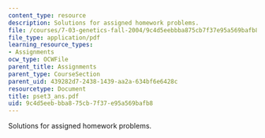 ```yaml
---
content_type: resource
description: Solutions for assigned homework problems.
file: /courses/7-03-genetics-fall-2004/9c4d5eebbba875cb7f37e95a569bafb8_pset3_ans.pdf
file_type: application/pdf
learning_resource_types:
- Assignments
ocw_type: OCWFile
parent_title: Assignments
parent_type: CourseSection
parent_uid: 439282d7-2438-1439-aa2a-634bf6e6428c
resourcetype: Document
title: pset3_ans.pdf
uid: 9c4d5eeb-bba8-75cb-7f37-e95a569bafb8
---
```

Solutions for assigned homework problems.

